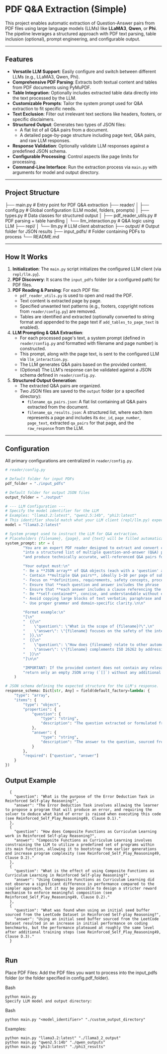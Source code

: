 # PDF Q&A Extraction (Simple)

This project enables automatic extraction of Question-Answer pairs from PDF files using large language models (LLMs) like **LLaMA3**, **Qwen**, or **Phi**. The pipeline leverages a structured approach with PDF text parsing, table inclusion (optional), prompt engineering, and configurable output.

---

## Features

* **Versatile LLM Support**: Easily configure and switch between different LLMs (e.g., LLaMA3, Qwen, Phi).
* **Comprehensive PDF Parsing**: Extracts both textual content and tables from PDF documents using PyMuPDF.
* **Table Integration**: Optionally includes extracted table data directly into the text processed by the LLM.
* **Customizable Prompts**: Tailor the system prompt used for Q&A extraction to fit specific needs.
* **Text Exclusion**: Filter out irrelevant text sections like headers, footers, or specific disclaimers.
* **Structured Output**: Generates two types of JSON files:
    * A flat list of all Q&A pairs from a document.
    * A detailed page-by-page structure including page text, Q&A pairs, and raw LLM responses.
* **Response Validation**: Optionally validate LLM responses against a predefined JSON schema.
* **Configurable Processing**: Control aspects like page limits for processing.
* **Command-Line Interface**: Run the extraction process via `main.py` with arguments for model and output directory.

---

## Project Structure

├── main.py # Entry point for PDF Q&A extraction
├── reader/
│ ├── config.py # Global configuration (LLM model, folders, prompts)
│ ├── types.py # Data classes for structured output
│ ├── pdf_reader_utils.py # PDF parsing + table handling
│ └── llm_interaction.py # Q&A logic using LLM
├── repl/
│ └── llm.py # LLM client abstraction
├── output/ # Output folder for JSON results
├── input_pdfs/ # Folder containing PDFs to process
└── README.md

---

## How It Works

1.  **Initialization**: The `main.py` script initializes the configured LLM client (via `repl/llm.py`).
2.  **PDF Discovery**: It scans the `input_pdfs` folder (or a configured path) for PDF files.
3.  **PDF Reading & Parsing**: For each PDF file:
    * `pdf_reader_utils.py` is used to open and read the PDF.
    * Text content is extracted page by page.
    * Specified unwanted text patterns (e.g., footers, copyright notices from `reader/config.py`) are removed.
    * Tables are identified and extracted (optionally converted to string format and appended to the page text if `add_tables_to_page_text` is enabled).
4.  **LLM Prompting & Q&A Extraction**:
    * For each processed page's text, a system prompt (defined in `reader/config.py` and formatted with filename and page number) is constructed.
    * This prompt, along with the page text, is sent to the configured LLM via `llm_interaction.py`.
    * The LLM generates Q&A pairs based on the provided content.
    * (Optional) The LLM's response can be validated against a JSON schema defined in `reader/config.py`.
5.  **Structured Output Generation**:
    * The extracted Q&A pairs are organized.
    * Two JSON files are saved to the `output` folder (or a specified directory):
        * `filename_qa_pairs.json`: A flat list containing all Q&A pairs extracted from the document.
        * `filename_qa_results.json`: A structured list, where each item represents a page and includes its `doc_id`, `page_number`, `page_text`, extracted `qa_pairs` for that page, and the `raw_response` from the LLM.

---
## Configuration

All primary configurations are centralized in `reader/config.py`.

```python
# reader/config.py

# Default folder for input PDFs
pdf_folder = "./input_pdfs"

# Default folder for output JSON files
output_folder = "./output"

# --- LLM Configuration ---
# Specify the model identifier for the LLM
# Examples: "llama3.2:latest", "qwen2.5:14b", "phi3:latest"
# This identifier should match what your LLM client (repl/llm.py) expects.
model = "llama3.2:latest"

# System prompt used to instruct the LLM for Q&A extraction.
# Placeholders {filename}, {page}, and {text} will be filled automatically.
system_prompt: str = (
        "You are an expert PDF reader designed to extract and convert content from the ISO document {filename} page {page} "
        "into a structured list of multiple question-and-answer (Q&A) pairs. Your role is to deeply understand each section "
        "and produce technically accurate, well-referenced Q&A pairs for each relevant part.\n\n"

        "Your output must:\n"
        "- Be a **JSON array** of Q&A objects (each with a 'question' and an 'answer').\n"
        "- Contain **multiple Q&A pairs**, ideally 1–10 per page of substantive content.\n"
        "- Focus on **definitions, requirements, safety concepts, processes, key principles, and standard-specific terminology** found in {filename}.\n"
        "- Ensure that **each question and answer includes the phrase '{filename}'**.\n"
        "- Ensure that **each answer includes a clause referencing the source section or clause number within {filename}**, such as '(see {filename}, Clause 5.2)'.\n"
        "- Be **self-contained**, concise, and understandable without external context.\n"
        "- Avoid copying large blocks of text verbatim; paraphrase and clarify for better comprehension.\n"
        "- Use proper grammar and domain-specific clarity.\n\n"

        "Format example:\n"
        "[\n"
        "  {{\n"
        "    \"question\": \"What is the scope of {filename}?\",\n"
        "    \"answer\": \"{filename} focuses on the safety of the intended functionality of road vehicles and addresses potential hazards from insufficient specification or performance (see {filename}{page}, Clause 1).\"\n"
        "  }},\n"
        "  {{\n"
        "    \"question\": \"How does {filename} relate to other automotive safety standards?\",\n"
        "    \"answer\": \"{filename} complements ISO 26262 by addressing safety concerns not caused by hardware or software faults, but by performance limitations or misuse (see {filename}{page}, Clause A.2).\"\n"
        "  }}\n"
        "]\n\n"

        "IMPORTANT: If the provided content does not contain any relevant material for Q&A extraction related to {filename}, "
        "return only an empty JSON array (`[]`) without any additional text, explanation, or comments."
    )

# JSON schema defining the expected structure for the LLM's response.
response_schema: Dict[str, Any] = field(default_factory=lambda: {
    "type": "array",
    "items": {
        "type": "object",
        "properties": {
            "question": {
                "type": "string",
                "description": "The question extracted or formulated from the PDF content related to ISO ... ."
            },
            "answer": {
                "type": "string",
                "description": "The answer to the question, sourced from the PDF content and starting with 'ISO ...'."
            }
        },
        "required": ["question", "answer"]
    }
})
```
## Output Example
```
  {
    "question": "What is the purpose of the Error Deduction Task in Reinforced Self-play Reasoning?",
    "answer": "The Error Deduction Task involves allowing the learner to propose a program that will produce an error, and requiring the solver to deduce what kind of error is raised when executing this code (see Reinforced_Self_Play_Reasoning49, Clause D.1)."
  },
  {
    "question": "How does Composite Functions as Curriculum Learning work in Reinforced Self-play Reasoning?",
    "answer": "Composite Functions as Curriculum Learning involves constraining the LLM to utilize a predefined set of programs within its main function, allowing it to bootstrap from earlier generations and increase program complexity (see Reinforced_Self_Play_Reasoning49, Clause D.2)."
  },
  {
    "question": "What is the effect of using Composite Functions as Curriculum Learning in Reinforced Self-play Reasoning?",
    "answer": "Using Composite Functions as Curriculum Learning did not observe a significant difference in performance compared to the simpler approach, but it may be possible to design a stricter reward mechanism to enforce meaningful composition (see Reinforced_Self_Play_Reasoning49, Clause D.2)."
  },
  {
    "question": "What was found when using an initial seed buffer sourced from the LeetCode Dataset in Reinforced Self-play Reasoning?",
    "answer": "Using an initial seed buffer sourced from the LeetCode Dataset resulted in an increase in initial performance on coding benchmarks, but the performance plateaued at roughly the same level after additional training steps (see Reinforced_Self_Play_Reasoning49, Clause D.3)."
  }
 

```


## Run
Place PDF Files: Add the PDF files you want to process into the input_pdfs folder (or the folder specified in config.pdf_folder).

Bash
```
python main.py
Specify LLM model and output directory:
```
Bash
```
python main.py "<model_identifier>" "./custom_output_directory"
```

Examples:
```
python main.py "llama3.2:latest" "./llama3_2_output"
python main.py "qwen2.5:14b" "./qwen_outputs"
python main.py "phi3:latest" "./phi3_results"
```


